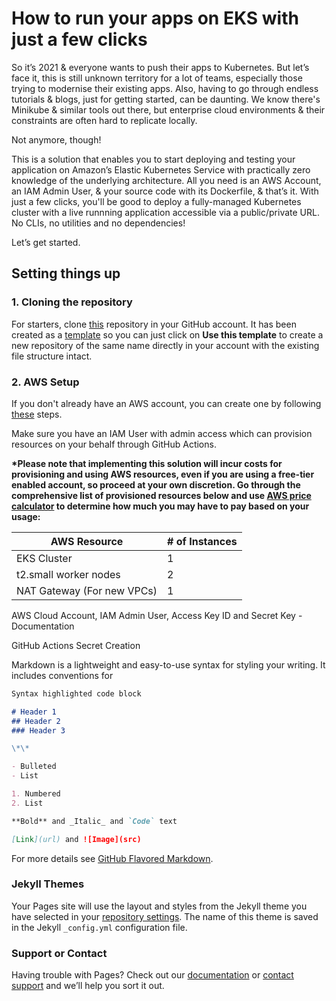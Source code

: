 # How to run your apps on EKS with just a few clicks

So it’s 2021 & everyone wants to push their apps to Kubernetes. But let’s face it, this is still unknown territory for a lot of teams, especially those trying to modernise their existing apps. Also, having to go through endless tutorials & blogs, just for getting started, can be daunting. We know there's Minikube & similar tools out there, but enterprise cloud environments & their constraints are often hard to replicate locally.

Not anymore, though!

This is a solution that enables you to start deploying and testing your application on Amazon’s Elastic Kubernetes Service with practically zero knowledge of the underlying architecture. All you need is an AWS Account, an IAM Admin User, & your source code with its Dockerfile, & that’s it.  With just a few clicks, you'll be good to deploy a fully-managed Kubernetes cluster with a live runnning application accessible via a public/private URL. No CLIs, no utilities and no dependencies!

Let’s get started.

## Setting things up

### 1. Cloning the repository

For starters, clone [this](https://github.com/Mkejriwal270/K8s-EKS-QuickStart) repository in your GitHub account. It has been created as a [template](https://docs.github.com/en/repositories/creating-and-managing-repositories/creating-a-repository-from-a-template) so you can just click on **Use this template** to create a new repository of the same name directly in your account with the existing file structure intact.

### 2. AWS Setup

If you don't already have an AWS account, you can create one by following [these](https://aws.amazon.com/premiumsupport/knowledge-center/create-and-activate-aws-account) steps.

Make sure you have an IAM User with admin access which can provision resources on your behalf through GitHub Actions.

**\*Please note that implementing this solution will incur costs for provisioning and using AWS resources, even if you are using a free-tier enabled account, so proceed at your own discretion. Go through the comprehensive list of provisioned resources below and use [AWS price calculator](https://calculator.aws/#/) to determine how much you may have to pay based on your usage:**

| AWS Resource               | # of Instances |
|----------------------------|----------------|
| EKS Cluster                | 1              |
| t2.small worker nodes      | 2              |
| NAT Gateway (For new VPCs) | 1              |

AWS Cloud Account, IAM Admin User, Access Key ID and Secret Key - Documentation

GitHub Actions Secret Creation



Markdown is a lightweight and easy-to-use syntax for styling your writing. It includes conventions for

```markdown
Syntax highlighted code block

# Header 1
## Header 2
### Header 3

\*\*

- Bulleted
- List

1. Numbered
2. List

**Bold** and _Italic_ and `Code` text

[Link](url) and ![Image](src)
```

For more details see [GitHub Flavored Markdown](https://guides.github.com/features/mastering-markdown/).

### Jekyll Themes

Your Pages site will use the layout and styles from the Jekyll theme you have selected in your [repository settings](https://github.com/Mkejriwal270/K8s-EKS-QuickStart/settings/pages). The name of this theme is saved in the Jekyll `_config.yml` configuration file.

### Support or Contact

Having trouble with Pages? Check out our [documentation](https://docs.github.com/categories/github-pages-basics/) or [contact support](https://support.github.com/contact) and we’ll help you sort it out.
